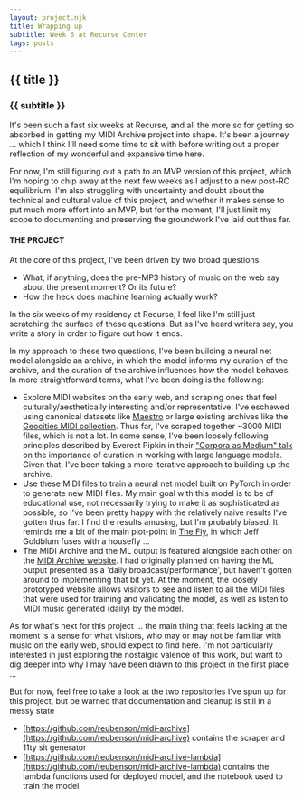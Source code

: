 ```yaml
---
layout: project.njk
title: Wrapping up
subtitle: Week 6 at Recurse Center
tags: posts
---
```

## {{ title }}

### {{ subtitle }}

It's been such a fast six weeks at Recurse, and all the more so for getting so absorbed in getting my MIDI Archive project into shape. It's been a journey ... which I think I'll need some time to sit with before writing out a proper reflection of my wonderful and expansive time here.

For now, I'm still figuring out a path to an MVP version of this project, which I'm hoping to chip away at the next few weeks as I adjust to a new post-RC equilibrium. I'm also struggling with uncertainty and doubt about the technical and cultural value of this project, and whether it makes sense to put much more effort into an MVP, but for the moment, I'll just limit my scope to documenting and preserving the groundwork I've laid out thus far.

#### THE PROJECT
At the core of this project, I've been driven by two broad questions:
- What, if anything, does the pre-MP3 history of music on the web say about the present moment? Or its future?
- How the heck does machine learning actually work?

In the six weeks of my residency at Recurse, I feel like I'm still just scratching the surface of these questions. But as I've heard writers say, you write a story in order to figure out how it ends.

In my approach to these two questions, I've been building a neural net model alongside an archive, in which the model informs my curation of the archive, and the curation of the archive influences how the model behaves. In more straightforward terms, what I've been doing is the following:
- Explore MIDI websites on the early web, and scraping ones that feel culturally/aesthetically interesting and/or representative. I've eschewed using canonical datasets like [Maestro](https://magenta.tensorflow.org/datasets/maestro) or large existing archives like the [Geocities MIDI collection](https://archive.org/details/archiveteam-geocities-midi-collection-2009). Thus far, I've scraped together ~3000 MIDI files, which is not a lot. In some sense, I've been loosely following principles described by Everest Pipkin in their ["Corpora as Medium" talk](https://www.youtube.com/watch?v=IYNKs8vfocc) on the importance of curation in working with large language models. Given that, I've been taking a more iterative approach to building up the archive.
- Use these MIDI files to train a neural net model built on PyTorch in order to generate new MIDI files. My main goal with this model is to be of educational use, not necessarily trying to make it as sophisticated as possible, so I've been pretty happy with the relatively naive results I've gotten thus far. I find the results amusing, but I'm probably biased. It reminds me a bit of the main plot-point in [The Fly](https://en.wikipedia.org/wiki/The_Fly_(1986_film)), in which Jeff Goldblum fuses with a housefly ...
- The MIDI Archive and the ML output is featured alongside each other on the [MIDI Archive website](https://reubenson.com/midi-archive). I had originally planned on having the ML output presented as a 'daily broadcast/performance', but haven't gotten around to implementing that bit yet. At the moment, the loosely prototyped website allows visitors to see and listen to all the MIDI files that were used for training and validating the model, as well as listen to MIDI music generated (daily) by the model.

As for what's next for this project ... the main thing that feels lacking at the moment is a sense for what visitors, who may or may not be familiar with music on the early web, should expect to find here. I'm not particularly interested in just exploring the nostalgic valence of this work, but want to dig deeper into why I may have been drawn to this project in the first place ...

But for now, feel free to take a look at the two repositories I've spun up for this project, but be warned that documentation and cleanup is still in a messy state

- [https://github.com/reubenson/midi-archive](https://github.com/reubenson/midi-archive) contains the scraper and 11ty sit generator
- [https://github.com/reubenson/midi-archive-lambda](https://github.com/reubenson/midi-archive-lambda) contains the lambda functions used for deployed model, and the notebook used to train the model